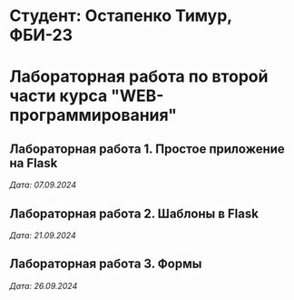 # Студент: Остапенко Тимур, ФБИ-23

# Лабораторная работа по второй части курса "WEB-программирования"

## Лабораторная работа 1. Простое приложение на Flask

*Дата: 07.09.2024*

## Лабораторная работа 2. Шаблоны в Flask

*Дата: 21.09.2024*

## Лабораторная работа 3. Формы

*Дата: 26.09.2024*
